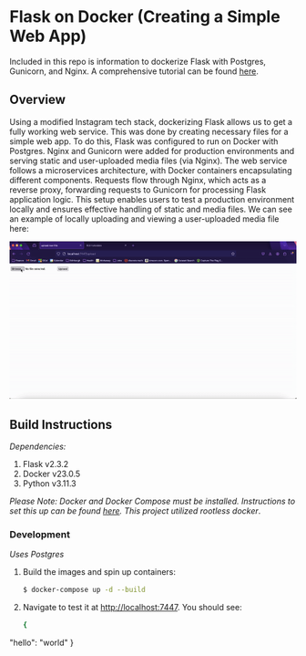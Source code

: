 # Flask on Docker (Creating a Simple Web App)
Included in this repo is information to dockerize Flask with Postgres, Gunicorn, and Nginx. A comprehensive tutorial can be found [here](https://testdriven.io/blog/dockerizing-flask-with-postgres-gunicorn-and-nginx/).     

## Overview
Using a modified Instagram tech stack, dockerizing Flask allows us to get a fully working web service. This was done by creating necessary files for a simple web app. To do this, Flask was configured to run on Docker with Postgres. Nginx and Gunicorn were added for production environments and serving static and user-uploaded media files (via Nginx). The web service follows a microservices architecture, with Docker containers encapsulating different components. Requests flow through Nginx, which acts as a reverse proxy, forwarding requests to Gunicorn for processing Flask application logic. This setup enables users to test a production environment locally and ensures effective handling of static and media files. We can see an example of locally uploading and viewing a user-uploaded media file here:

![Upload GIF](upload.gif)

## Build Instructions
*Dependencies:*
1. Flask v2.3.2
2. Docker v23.0.5
3. Python v3.11.3

*Please Note: Docker and Docker Compose must be installed. Instructions to set this up can be found [here](https://docs.docker.com/engine/security/rootless/#install). This project utilized rootless docker*.

### Development

*Uses Postgres*

1. Build the images and spin up containers:

    ```sh
    $ docker-compose up -d --build
    ```
2. Navigate to test it at [http://localhost:7447](http://localhost:7447). You should see:
   ```sh
   {
  "hello": "world"
   }
   ```

